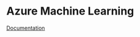 # Azure Machine Learning

[Documentation](https://azure.microsoft.com/ko-kr/services/machine-learning/)

